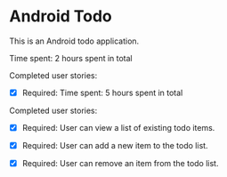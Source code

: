 Android Todo
============
This is an Android todo application.


Time spent: 2 hours spent in total

Completed user stories:

 * [x] Required: Time spent: 5 hours spent in total

Completed user stories:

 * [x] Required: User can view a list of existing todo items.
 * [x] Required: User can add a new item to the todo list.
 * [x] Required: User can remove an item from the todo list.
 
